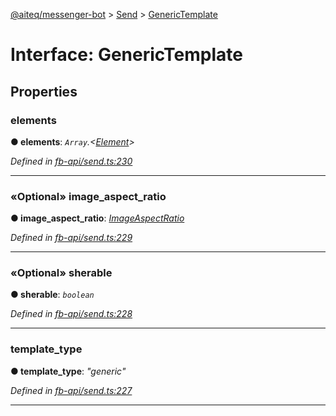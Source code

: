 [@aiteq/messenger-bot](../README.md) > [Send](../modules/send.md) > [GenericTemplate](../interfaces/send.generictemplate.md)



# Interface: GenericTemplate


## Properties
<a id="elements"></a>

###  elements

**●  elements**:  *`Array`.<[Element](send.element.md)>* 

*Defined in [fb-api/send.ts:230](https://github.com/aiteq/messenger-bot/blob/a540dbb/src/fb-api/send.ts#L230)*





___

<a id="image_aspect_ratio"></a>

### «Optional» image_aspect_ratio

**●  image_aspect_ratio**:  *[ImageAspectRatio](../modules/send.imageaspectratio.md)* 

*Defined in [fb-api/send.ts:229](https://github.com/aiteq/messenger-bot/blob/a540dbb/src/fb-api/send.ts#L229)*





___

<a id="sherable"></a>

### «Optional» sherable

**●  sherable**:  *`boolean`* 

*Defined in [fb-api/send.ts:228](https://github.com/aiteq/messenger-bot/blob/a540dbb/src/fb-api/send.ts#L228)*





___

<a id="template_type"></a>

###  template_type

**●  template_type**:  *"generic"* 

*Defined in [fb-api/send.ts:227](https://github.com/aiteq/messenger-bot/blob/a540dbb/src/fb-api/send.ts#L227)*





___


